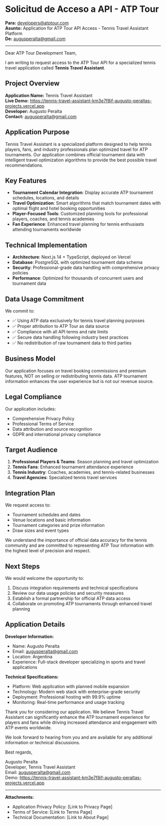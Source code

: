 # Solicitud de Acceso a API - ATP Tour

**Para:** developers@atptour.com  
**Asunto:** Application for ATP Tour API Access - Tennis Travel Assistant Platform  
**De:** augusperalta@gmail.com  

---

Dear ATP Tour Development Team,

I am writing to request access to the ATP Tour API for a specialized tennis travel application called **Tennis Travel Assistant**.

## Project Overview

**Application Name:** Tennis Travel Assistant  
**Live Demo:** https://tennis-travel-assistant-km3e7f8if-augusto-peraltas-projects.vercel.app  
**Developer:** Augusto Peralta  
**Contact:** augusperalta@gmail.com  

## Application Purpose

Tennis Travel Assistant is a specialized platform designed to help tennis players, fans, and industry professionals plan optimized travel for ATP tournaments. Our application combines official tournament data with intelligent travel optimization algorithms to provide the best possible travel recommendations.

## Key Features

- **Tournament Calendar Integration**: Display accurate ATP tournament schedules, locations, and details
- **Travel Optimization**: Smart algorithms that match tournament dates with optimal flight and hotel booking opportunities
- **Player-Focused Tools**: Customized planning tools for professional players, coaches, and tennis academies
- **Fan Experience**: Enhanced travel planning for tennis enthusiasts attending tournaments worldwide

## Technical Implementation

- **Architecture**: Next.js 14 + TypeScript, deployed on Vercel
- **Database**: PostgreSQL with optimized tournament data schema
- **Security**: Professional-grade data handling with comprehensive privacy policies
- **Performance**: Optimized for thousands of concurrent users and tournament data

## Data Usage Commitment

We commit to:
- ✅ Using ATP data exclusively for tennis travel planning purposes
- ✅ Proper attribution to ATP Tour as data source
- ✅ Compliance with all API terms and rate limits
- ✅ Secure data handling following industry best practices
- ✅ No redistribution of raw tournament data to third parties

## Business Model

Our application focuses on travel booking commissions and premium features, NOT on selling or redistributing tennis data. ATP tournament information enhances the user experience but is not our revenue source.

## Legal Compliance

Our application includes:
- Comprehensive Privacy Policy
- Professional Terms of Service  
- Data attribution and source recognition
- GDPR and international privacy compliance

## Target Audience

1. **Professional Players & Teams**: Season planning and travel optimization
2. **Tennis Fans**: Enhanced tournament attendance experience
3. **Tennis Industry**: Coaches, academies, and tennis-related businesses
4. **Travel Agencies**: Specialized tennis travel services

## Integration Plan

We request access to:
- Tournament schedules and dates
- Venue locations and basic information
- Tournament categories and prize information
- Draw sizes and event types

We understand the importance of official data accuracy for the tennis community and are committed to representing ATP Tour information with the highest level of precision and respect.

## Next Steps

We would welcome the opportunity to:
1. Discuss integration requirements and technical specifications
2. Review our data usage policies and security measures
3. Establish a formal partnership for official ATP data access
4. Collaborate on promoting ATP tournaments through enhanced travel planning

## Application Details

**Developer Information:**
- Name: Augusto Peralta
- Email: augusperalta@gmail.com
- Location: Argentina
- Experience: Full-stack developer specializing in sports and travel applications

**Technical Specifications:**
- Platform: Web application with planned mobile expansion
- Technology: Modern web stack with enterprise-grade security
- Deployment: Professional hosting with 99.9% uptime
- Monitoring: Real-time performance and usage tracking

Thank you for considering our application. We believe Tennis Travel Assistant can significantly enhance the ATP tournament experience for players and fans while driving increased attendance and engagement with ATP events worldwide.

We look forward to hearing from you and are available for any additional information or technical discussions.

Best regards,

Augusto Peralta  
Developer, Tennis Travel Assistant  
Email: augusperalta@gmail.com  
Demo: https://tennis-travel-assistant-km3e7f8if-augusto-peraltas-projects.vercel.app

---

**Attachments:**
- Application Privacy Policy: [Link to Privacy Page]
- Terms of Service: [Link to Terms Page]
- Technical Documentation: [Link to About Page]
